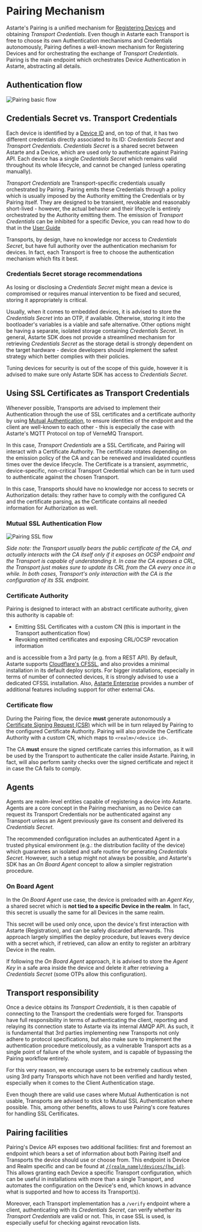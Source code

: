 <!--
Copyright 2018-2020 SECO Mind Srl

SPDX-License-Identifier: Apache-2.0
-->

# Pairing Mechanism

Astarte's Pairing is a unified mechanism for [Registering Devices](035-register_device.html) and
obtaining *Transport Credentials*. Even though in Astarte each Transport is free to choose its own
Authentication mechanisms and Credentials autonomously, Pairing defines a well-known mechanism for
Registering Devices and for orchestrating the exchange of *Transport Credentials*. Pairing is the
main endpoint which orchestrates Device Authentication in Astarte, abstracting all details.

## Authentication flow

![Pairing basic flow](assets/astarte_basic_pairing_routine.svg)

## Credentials Secret vs. Transport Credentials

Each device is identified by a [Device ID](010-design_principles.html#device-id) and, on top of
that, it has two different credentials directly associated to its ID: *Credentials Secret* and
*Transport Credentials*. *Credentials Secret* is a shared secret between Astarte and a Device, which
are used only to authenticate against Pairing API. Each device has a single *Credentials Secret*
which remains valid throughout its whole lifecycle, and cannot be changed (unless operating
manually).

*Transport Credentials* are Transport-specific credentials usually orchestrated by Pairing. Pairing
emits these Credentials through a policy which is usually imposed by the Authority emitting the
Credentials or by Pairing itself. They are designed to be transient, revokable and reasonably
short-lived - however, the actual behavior and their lifecycle is entirely orchestrated by the
Authority emitting them. The emission of *Transport Credentials* can be inhibited for a specific
Device, you can read how to do that in the [User
Guide](040-connect_device.html#credentials-secret-pairing-and-transports)

Transports, by design, have no knowledge nor access to *Credentials Secret*, but have full authority
over the authentication mechanism for devices. In fact, each Transport is free to choose the
authentication mechanism which fits it best.

### Credentials Secret storage recommendations

As losing or disclosing a *Credentials Secret* might mean a device is compromised or requires manual
intervention to be fixed and secured, storing it appropriately is critical.

Usually, when it comes to embedded devices, it is advised to store the *Credentials Secret* into an
OTP, if available. Otherwise, storing it into the bootloader's variables is a viable and safe
alternative. Other options might be having a separate, isolated storage containing *Credentials
Secret*. In general, Astarte SDK does not provide a streamlined mechanism for retrieving
*Credentials Secret* as the storage detail is strongly dependent on the target hardware - device
developers should implement the safest strategy which better complies with their policies.

Tuning devices for security is out of the scope of this guide, however it is advised to make sure
only Astarte SDK has access to *Credentials Secret*.

## Using SSL Certificates as Transport Credentials

Whenever possible, Transports are advised to implement their Authentication through the use of SSL
certificates and a certificate authority by using [Mutual
Authentication](https://en.wikipedia.org/wiki/Mutual_authentication), to ensure identities of the
endpoint and the client are well-known to each other - this is especially the case with Astarte's
MQTT Protocol on top of VerneMQ Transport.

In this case, *Transport Credentials* are a SSL Certificate, and Pairing will interact with a
Certificate Authority. The certificate rotates depending on the emission policy of the CA and can be
renewed and invalidated countless times over the device lifecycle. The Certificate is a transient,
asymmetric, device-specific, non-critical Transport Credential which can be in turn used to
authenticate against the chosen Transport.

In this case, Transports should have no knowledge nor access to secrets or Authorization details:
they rather have to comply with the configured CA and the certificate parsing, as the Certificate
contains all needed information for Authorization as well.

### Mutual SSL Authentication Flow

![Pairing SSL flow](assets/astarte_ssl_pairing_routine.svg)

*Side note: the Transport usually bears the public certificate of the CA, and actually interacts
with the CA itself only if it exposes an OCSP endpoint and the Transport is capable of understanding
it. In case the CA exposes a CRL, the Transport just makes sure to update its CRL from the CA every
once in a while. In both cases, Transport's only interaction with the CA is the configuration of its
SSL endpoint.*

### Certificate Authority

Pairing is designed to interact with an abstract certificate authority, given this authority is
capable of:

* Emitting SSL Certificates with a custom CN (this is important in the Transport authentication
   flow)
* Revoking emitted certificates and exposing CRL/OCSP revocation information

and is accessible from a 3rd party (e.g. from a REST API). By default, Astarte supports
[Cloudflare's CFSSL](https://github.com/cloudflare/cfssl), and also provides a minimal installation
in its default deploy scripts. For bigger installations, especially in terms of number of connected
devices, it is strongly advised to use a dedicated CFSSL installation. Also, [Astarte
Enterprise](http://astarte.cloud/enterprise) provides a number of additional features including
support for other external CAs.

### Certificate flow

During the Pairing flow, the device **must** generate autonomously a [Certificate Signing Request
(CSR)](https://en.wikipedia.org/wiki/Certificate_signing_request) which will be in turn relayed by
Pairing to the configured Certificate Authority. Pairing will also provide the Certificate Authority
with a custom CN, which maps to `<realm>/<device id>`.

The CA **must** ensure the signed certificate carries this information, as it will be used by the
Transport to authenticate the caller inside Astarte. Pairing, in fact, will also perform sanity
checks over the signed certificate and reject it in case the CA fails to comply.

## Agents

Agents are realm-level entities capable of registering a device into Astarte. Agents are a core
concept in the Pairing mechanism, as no Device can request its Transport Credentials nor be
authenticated against any Transport unless an Agent previously gave its consent and delivered its
*Credentials Secret*.

The recommended configuration includes an authenticated Agent in a trusted physical environment
(e.g.: the distribution facility of the device) which guarantees an isolated and safe routine for
generating *Credentials Secret*. However, such a setup might not always be possible, and Astarte's
SDK has an *On Board Agent* concept to allow a simpler registration procedure.

### On Board Agent

In the *On Board Agent* use case, the device is preloaded with an *Agent Key*, a shared secret which
is **not tied to a specific Device in the realm**. In fact, this secret is usually the same for all
Devices in the same realm.

This secret will be used only once, upon the device's first interaction with Astarte (Registration),
and can be safely discarded afterwards. This approach largely simplifies the deploy procedure, but
leaves every device with a secret which, if retrieved, can allow an entity to register an arbitrary
Device in the realm.

If following the *On Board Agent* approach, it is advised to store the *Agent Key* in a safe area
inside the device and delete it after retrieving a *Credentials Secret* (some OTPs allow this
configuration).

## Transport responsibility

Once a device obtains its *Transport Credentials*, it is then capable of connecting to the Transport
the credentials were forged for. Transports have full responsibility in terms of authenticating the
client, reporting and relaying its connection state to Astarte via its internal AMQP API. As such,
it is fundamental that 3rd parties implementing new Transports not only adhere to protocol
specifications, but also make sure to implement the authentication procedure meticolously, as a
vulnerable Transport acts as a single point of failure of the whole system, and is capable of
bypassing the Pairing workflow entirely.

For this very reason, we encourage users to be extremely cautious when using 3rd party Transports
which have not been verified and hardly tested, especially when it comes to the Client
Authentication stage.

Even though there are valid use cases where Mutual Authentication is not usable, Transports are
advised to stick to Mutual SSL Authentication where possible. This, among other benefits, allows to
use Pairing's core features for handling SSL Certificates.

## Pairing facilities

Pairing's Device API exposes two additional facilities: first and foremost an endpoint which bears a
set of information about both Pairing itself and Transports the device should use or choose from.
This endpoint is Device and Realm specific and can be found at
[`/{realm_name}/devices/{hw_id}`](api/index.html?urls.primaryName=Pairing%20API#/device/getInfo).
This allows granting each Device a specific Transport configuration, which can be useful in
installations with more than a single Transport, and automates the configuration on the Device's
end, which knows in advance what is supported and how to access its Transport(s).

Moreover, each Transport implementation has a `/verify` endpoint where a client, authenticating with
its *Credentials Secret*, can verify whether its *Transport Credentials* are valid or not. This, in
case SSL is used, is especially useful for checking against revocation lists.

